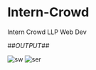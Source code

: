 # Intern-Crowd
Intern Crowd LLP Web Dev 

*##OUTPUT##*

 ![sw](https://user-images.githubusercontent.com/121114788/225124611-12f44735-e518-4fb5-8f4d-4be76914d061.png)
![ser](https://user-images.githubusercontent.com/121114788/225124594-cbd8af81-24b3-400f-a908-6bfcfcccc9e9.png)
